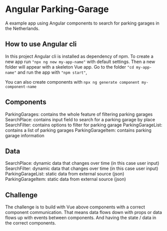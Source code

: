 # Angular Parking-Garage

A example app using Angular components to search for parking garages in the Netherlands.

## How to use Angular cli

In this project Angular cli is installed as dependency of npm.
To create a new app run `"npx ng new my-app-name"` with default settings.
Then a new folder will appear with a skeleton Vue app.
Go to the folder `"cd my-app-name"` and run the app with `"npm start"`,

You can also create components with `npx ng generate component my-component-name`

## Components

ParkingGarages: contains the whole feature of filtering parking garages
SearchPlace: contains input field to search for a parking garage by place
SearchFilter: contains options to filter for parking garage
ParkingGarageList: contains a list of parking garages
ParkingGarageItem: contains parking garage information

## Data

SearchPlace: dynamic data that changes over time (in this case user input)
SearchFilter: dynamic data that changes over time (in this case user input)
ParkingGarageList: static data from external source (json)
ParkingGarageItem: static data from external source (json)

## Challenge

The challenge is to build with Vue above components with a correct component communication.
That means data flows down with props or data flows up with events between components.
And having the state / data in the correct components.